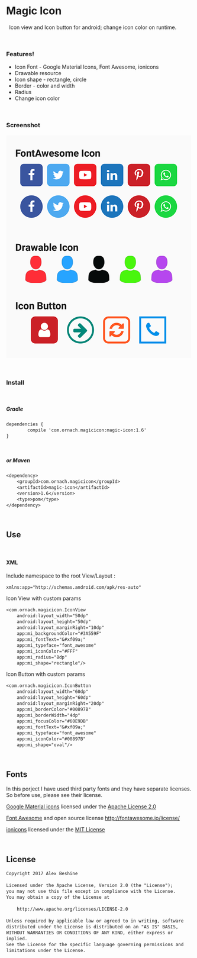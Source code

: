 # Magic Icon
&nbsp;
Icon view and Icon button for android; change icon color on runtime.

&nbsp;
### Features!
- Icon Font - Google Material Icons,  Font Awesome, ionicons
- Drawable resource
- Icon shape - rectangle, circle
- Border - color and width
- Radius
- Change icon color

&nbsp;
### Screenshot
![Magic Icon Screenshot](https://raw.githubusercontent.com/alex31n/Magic-Icon/master/Assets/icon_screenshot_01.png)

&nbsp;
### Install

&nbsp;
##### Gradle 

```
dependencies {
        compile 'com.ornach.magicicon:magic-icon:1.6'
}
```

&nbsp;
##### or Maven

```
<dependency>
    <groupId>com.ornach.magicicon</groupId>
    <artifactId>magic-icon</artifactId>
    <version>1.6</version>
    <type>pom</type>
</dependency>
```

&nbsp;
## Use

&nbsp;
#### XML
Include namespace to the root View/Layout :
```
xmlns:app="http://schemas.android.com/apk/res-auto"
```
Icon View with custom params
```
<com.ornach.magicicon.IconView
    android:layout_width="50dp"
    android:layout_height="50dp"
    android:layout_marginRight="10dp"
    app:mi_backgroundColor="#3A559F"
    app:mi_fontText="&#xf09a;"
    app:mi_typeface="font_awesome"
    app:mi_iconColor="#FFF"
    app:mi_radius="8dp"
    app:mi_shape="rectangle"/>
```

Icon Button with custom params
```
<com.ornach.magicicon.IconButton
    android:layout_width="60dp"
    android:layout_height="60dp"
    android:layout_marginRight="20dp"
    app:mi_borderColor="#00897B"
    app:mi_borderWidth="4dp"
    app:mi_focusColor="#60E9DB"
    app:mi_fontText="&#xf09a;"
    app:mi_typeface="font_awesome"
    app:mi_iconColor="#00897B"
    app:mi_shape="oval"/>
```

&nbsp;
## Fonts
In this porject I have used third party fonts and they have separate licenses. So before use, please see their license.

[Google Material icons](https://material.io/icons/) licensed under the [Apache License 2.0](https://github.com/google/material-design-icons/blob/master/LICENSE)

[Font Awesome](http://fontawesome.io/cheatsheet/) and open source license http://fontawesome.io/license/

[ionicons](http://ionicons.com/cheatsheet.html) licensed under the [MIT License](https://github.com/ionic-team/ionicons/blob/master/LICENSE)


&nbsp;
&nbsp;
## License
    Copyright 2017 Alex Beshine
    
    Licensed under the Apache License, Version 2.0 (the "License");
    you may not use this file except in compliance with the License.
    You may obtain a copy of the License at

        http://www.apache.org/licenses/LICENSE-2.0

    Unless required by applicable law or agreed to in writing, software
    distributed under the License is distributed on an "AS IS" BASIS,
    WITHOUT WARRANTIES OR CONDITIONS OF ANY KIND, either express or implied.
    See the License for the specific language governing permissions and limitations under the License.
